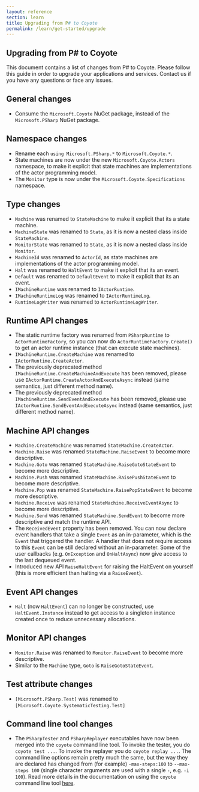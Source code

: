 ```yaml
---
layout: reference
section: learn
title: Upgrading from P# to Coyote
permalink: /learn/get-started/upgrade
---
```


## Upgrading from P# to Coyote
This document contains a list of changes from P# to Coyote. Please follow this guide in order to
upgrade your applications and services. Contact us if you have any questions or face any issues.

## General changes
- Consume the `Microsoft.Coyote` NuGet package, instead of the `Microsoft.PSharp` NuGet package.

## Namespace changes
- Rename each `using Microsoft.PSharp.*` to `Microsoft.Coyote.*`.
- State machines are now under the new `Microsoft.Coyote.Actors` namespace, to make it explicit that
  state machines are implementations of the actor programming model.
- The `Monitor` type is now under the `Microsoft.Coyote.Specifications` namespace.

## Type changes
- `Machine` was renamed to `StateMachine` to make it explicit that its a state machine.
- `MachineState` was renamed to `State`, as it is now a nested class inside `StateMachine`.
- `MonitorState` was renamed to `State`, as it is now a nested class inside `Monitor`.
- `MachineId` was renamed to `ActorId`, as state machines are implementations of the actor
  programming model.
- `Halt` was renamed to `HaltEvent` to make it explicit that its an event.
- `Default` was renamed to `DefaultEvent` to make it explicit that its an event.
- `IMachineRuntime` was renamed to `IActorRuntime`.
- `IMachineRuntimeLog` was renamed to `IActorRuntimeLog`.
- `RuntimeLogWriter` was renamed to `ActorRuntimeLogWriter`.

## Runtime API changes
- The static runtime factory was renamed from `PSharpRuntime` to `ActorRuntimeFactory`, so you can
  now do `ActorRuntimeFactory.Create()` to get an actor runtime instance (that can execute state
  machines).
- `IMachineRuntime.CreateMachine` was renamed to `IActorRuntime.CreateActor`.
- The previously deprecated method `IMachineRuntime.CreateMachineAndExecute` has been removed,
  please use `IActorRuntime.CreateActorAndExecuteAsync` instead (same semantics, just different
  method name).
- The previously deprecated method `IMachineRuntime.SendEventAndExecute` has been removed, please
  use `IActorRuntime.SendEventAndExecuteAsync` instead (same semantics, just different method name).

## Machine API changes
- `Machine.CreateMachine` was renamed `StateMachine.CreateActor`.
- `Machine.Raise` was renamed `StateMachine.RaiseEvent` to become more descriptive.
- `Machine.Goto` was renamed `StateMachine.RaiseGotoStateEvent` to become more descriptive.
- `Machine.Push` was renamed `StateMachine.RaisePushStateEvent` to become more descriptive.
- `Machine.Pop` was renamed `StateMachine.RaisePopStateEvent` to become more descriptive.
- `Machine.Receive` was renamed `StateMachine.ReceiveEventAsync` to become more descriptive.
- `Machine.Send` was renamed `StateMachine.SendEvent` to become more descriptive and match the
  runtime API.
- The `ReceivedEvent` property has been removed. You can now declare event handlers that take a
  single `Event` as an in-parameter, which is the `Event` that triggered the handler. A handler that
  does not require access to this `Event` can be still declared without an in-parameter. Some of the
  user callbacks (e.g. `OnException` and `OnHaltAsync`) now give access to the last dequeued event.
- Introduced new API `RaiseHaltEvent` for raising the HaltEvent on yourself (this is more efficient
  than halting via a `RaiseEvent`).

## Event API changes
- `Halt` (now `HaltEvent`) can no longer be constructed, use `HaltEvent.Instance` instead to get
  access to a singleton instance created once to reduce unnecessary allocations.

## Monitor API changes
- `Monitor.Raise` was renamed to `Monitor.RaiseEvent` to become more descriptive.
- Similar to the `Machine` type, `Goto` is `RaiseGotoStateEvent`.

## Test attribute changes
- `[Microsoft.PSharp.Test]` was renamed  to `[Microsoft.Coyote.SystematicTesting.Test]`

## Command line tool changes
- The `PSharpTester` and `PSharpReplayer` executables have now been merged into the `coyote` command
  line tool. To invoke the tester, you do `coyote test ...`. To invoke the replayer you do `coyote
  replay ...`. The command line options remain pretty much the same, but the way they are declared
  has changed from (for example) `-max-steps:100` to `--max-steps 100` (single character arguments
  are used with a single `-`, e.g. `-i 100`). Read more details in the documentation on using the
  `coyote` command line tool [here](/coyote/learn/tools/testing).
